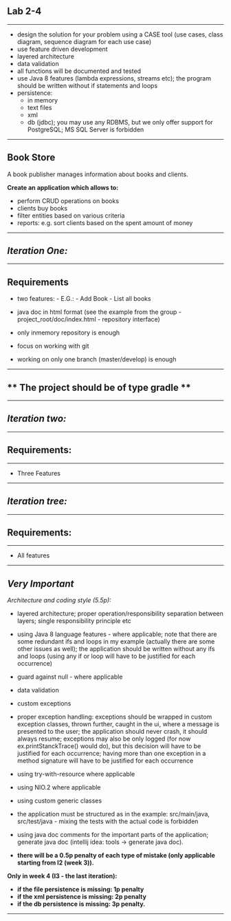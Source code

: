 
## **Lab 2-4** 
---

- design the solution for your problem using a CASE tool (use cases, class diagram, sequence diagram for each use case)
- use feature driven development
- layered architecture 
- data validation
- all functions will be documented and tested
- use Java 8 features (lambda expressions, streams etc); the program should be written without if statements and loops
- persistence: 
     - in memory
	 - text files 
     - xml 
     - db (jdbc); you may use any RDBMS, but we only offer support for PostgreSQL; MS SQL Server is forbidden


---

## **Book Store**

A book publisher manages information about books and clients.

**Create an application which allows to:**

- perform CRUD operations on books
- clients buy books
- filter entities based on various criteria
- reports: e.g. sort clients based on the spent amount of money

---

## *Iteration One:*

---

## Requirements

- two features:
      - E.G.: 
	      - Add Book
	      - List all books  
- java doc in html format (see the example from the group - project_root/doc/index.html - repository interface)
- only inmemory repository is enough

- focus on working with git
- working on only one branch (master/develop) is enough

---

## ** The project should be of type gradle **

---

## *Iteration two:*

---
## Requirements:
---

- Three Features

---

## *Iteration tree:*

---
## Requirements:
---

- All features

---

## ***Very Important***

*Architecture and coding style (5.5p):*

- layered architecture; proper operation/responsibility separation between layers; single responsibility principle etc

- using Java 8 language features - where applicable; note that there are some redundant ifs and loops in my example (actually there are some other issues as well); the application should be written without any ifs and loops (using any if or loop will have to be justified for each occurrence)

- guard against null - where applicable

- data validation

- custom exceptions

- proper exception handling: exceptions should be wrapped in custom exception classes, thrown further, caught in the ui, where a message is presented to the user; the application should never crash, it should always resume; exceptions may also be only logged (for now ex.printStanckTrace() would do), but this decision will have to be justified for each occurrence; having more than one exception in a method signature will have to be justified for each occurrence

- using try-with-resource where applicable

- using NIO.2 where applicable

- using custom generic classes

- the application must be structured as in the example: src/main/java, src/test/java - mixing the tests with the actual code is forbidden

- using java doc comments for the important parts of the application; generate java doc (intellij idea: tools -> generate java doc).

- **there will be a 0.5p penalty of each type of mistake (only applicable starting from I2 (week 3)).**

**Only in week 4 (I3 - the last iteration):**

- **if the file persistence is missing: 1p penalty**
- **if the xml persistence is missing: 2p penalty**
- **if the db persistence is missing: 3p penalty.**

---